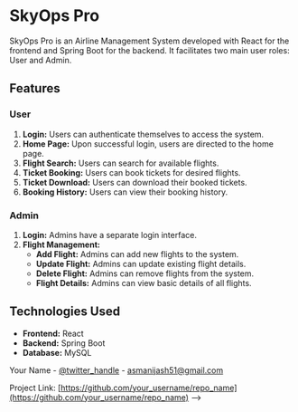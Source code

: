 # SkyOps Pro

SkyOps Pro is an Airline Management System developed with React for the frontend and Spring Boot for the backend. It facilitates two main user roles: User and Admin.

## Features

### User
1. **Login:** Users can authenticate themselves to access the system.
2. **Home Page:** Upon successful login, users are directed to the home page.
3. **Flight Search:** Users can search for available flights.
4. **Ticket Booking:** Users can book tickets for desired flights.
5. **Ticket Download:** Users can download their booked tickets.
6. **Booking History:** Users can view their booking history.

### Admin
1. **Login:** Admins have a separate login interface.
2. **Flight Management:**
   - **Add Flight:** Admins can add new flights to the system.
   - **Update Flight:** Admins can update existing flight details.
   - **Delete Flight:** Admins can remove flights from the system.
   - **Flight Details:** Admins can view basic details of all flights.

## Technologies Used

- **Frontend:** React
- **Backend:** Spring Boot
- **Database:** MySQL



Your Name - [@twitter_handle](https://twitter.com/twitter_handle) - asmanijash51@gmail.com

Project Link: [https://github.com/your_username/repo_name](https://github.com/your_username/repo_name) -->

